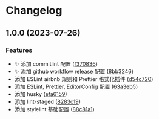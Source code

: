 # Changelog

## 1.0.0 (2023-07-26)


### Features

* :sparkles: 添加 commitlint 配置 ([f370836](https://github.com/lwsgh/my-template-react/commit/f3708362c48f6514f97c78ce2e054500af4512cc))
* :sparkles: 添加 github workflow release 配置 ([8bb3246](https://github.com/lwsgh/my-template-react/commit/8bb324684467f12f2c080cf69da79b68025db22b))
* 添加 ESLint airbnb 规则和 Prettier 格式化插件 ([d54c720](https://github.com/lwsgh/my-template-react/commit/d54c7202806dee76905d9e877cf3ecfd1fa9e7e9))
* 添加 ESLint, Prettier, EditorConfig 配置 ([63a3eb5](https://github.com/lwsgh/my-template-react/commit/63a3eb50c87b421bb68b7903b729a565553f831a))
* 添加 husky ([efa6159](https://github.com/lwsgh/my-template-react/commit/efa6159ce03c2c6419fc2feb5fdc32b5498d2428))
* 添加 lint-staged ([8283c19](https://github.com/lwsgh/my-template-react/commit/8283c1962823251ced5aff384617b5f75675ebfe))
* 添加 stylelint 基础配置 ([88c81a1](https://github.com/lwsgh/my-template-react/commit/88c81a1fa31afe917e788679cbbcbd221bb0a68c))

